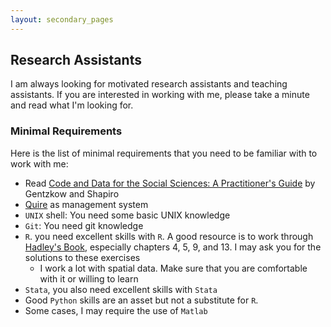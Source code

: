 ```yaml
---
layout: secondary_pages
---
```


## Research Assistants
I am always looking for motivated research assistants and teaching assistants. If you are interested in working with me, please take a minute and read what I'm looking for.

### Minimal Requirements

Here is the list of minimal requirements that you need to be familiar with to work with me:

- Read [Code and Data for the Social Sciences: A Practitioner's Guide](https://web.stanford.edu/%7Egentzkow/research/CodeAndData.pdf) by Gentzkow and Shapiro
- [Quire](https://quire.io) as management system 
- `UNIX` shell: You need some basic UNIX knowledge
- `Git`: You need git knowledge 
- `R`. you need excellent skills with `R`. A good resource is to work through [Hadley's Book](https://r4ds.had.co.nz/index.html), especially chapters 4, 5, 9, and 13. I may ask you for the solutions to these exercises
    - I work a lot with spatial data. Make sure that you are comfortable with it or willing to learn
- `Stata`, you also need excellent skills with `Stata`        
- Good `Python` skills are an asset but not a substitute for `R`.
- Some cases, I may require the use of `Matlab`
